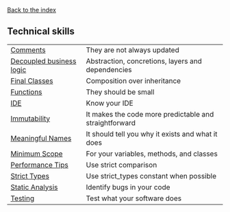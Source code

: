 [Back to the index](../README.md)

## Technical skills

<table>
<tbody>
  <tr>
    <td><a href="./comments.md">Comments</a></td>
    <td>They are not always updated</td>
  </tr>
  <tr>
    <td><a href="./decoupled-business-logic.md">Decoupled business logic</a></td>
    <td>Abstraction, concretions, layers and dependencies</td>
  </tr>
  <tr>
    <td><a href="./final-classes.md">Final Classes</a></td>
    <td>Composition over inheritance</td>
  </tr>
  <tr>
    <td><a href="./functions.md">Functions</a></td>
    <td>They should be small</td>
  </tr>
  <tr>
    <td><a href="./ide.md">IDE</a></td>
    <td>Know your IDE</td>
  </tr>
  <tr>
    <td><a href="./immutability.md">Immutability</a></td>
    <td>It makes the code more predictable and straightforward</td>
  </tr>
  <tr>
    <td><a href="./meaningful-names.md">Meaningful Names</a></td>
    <td>It should tell you why it exists and what it does</td>
  </tr>
  <tr>
    <td><a href="./minimum-scope.md">Minimum Scope</a></td>
    <td>For your variables, methods, and classes</td>
  </tr>
  <tr>
    <td><a href="./performance-tips.md">Performance Tips</a></td>
    <td>Use strict comparison</td>
  </tr>
  <tr>
    <td><a href="./strict-types.md">Strict Types</a></td>
    <td>Use strict_types constant when possible</td>
  </tr>
  <tr>
    <td><a href="./static-analysis.md">Static Analysis</a></td>
    <td>Identify bugs in your code</td>
  </tr>
  <tr>
    <td><a href="./testing.md">Testing</a></td>
    <td>Test what your software does</td>
  </tr>
</tbody>
</table>
